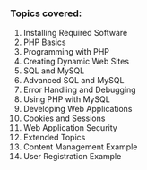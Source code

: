 <h3>Topics covered:</h3>

1. Installing Required Software
2. PHP Basics
3. Programming with PHP
4. Creating Dynamic Web Sites
5. SQL and MySQL
6. Advanced SQL and MySQL
7. Error Handling and Debugging
8. Using PHP with MySQL
9. Developing Web Applications
10. Cookies and Sessions
11. Web Application Security
12. Extended Topics
13. Content Management Example
14. User Registration Example